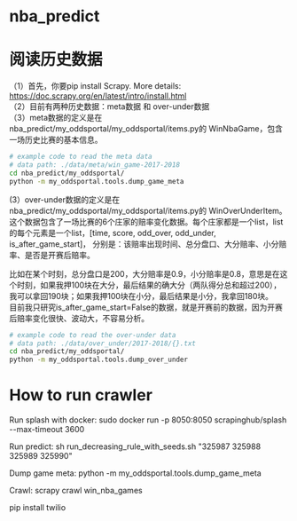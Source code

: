 # nba_predict

# 阅读历史数据
（1）首先，你要pip install Scrapy. More details: https://doc.scrapy.org/en/latest/intro/install.html<br />
（2）目前有两种历史数据：meta数据 和 over-under数据<br />
（3）meta数据的定义是在nba_predict/my_oddsportal/my_oddsportal/items.py的 WinNbaGame，包含一场历史比赛的基本信息。<br />

```bash
# example code to read the meta data 
# data path: ./data/meta/win_game-2017-2018
cd nba_predict/my_oddsportal/
python -m my_oddsportal.tools.dump_game_meta
```

(3）over-under数据的定义是在nba_predict/my_oddsportal/my_oddsportal/items.py的 WinOverUnderItem。<br />
这个数据包含了一场比赛的6个庄家的赔率变化数据。每个庄家都是一个list，list的每个元素是一个list，[time, score, odd_over, odd_under, is_after_game_start]，
分别是：该赔率出现时间、总分盘口、大分赔率、小分赔率、是否是开赛后赔率。<br />

比如在某个时刻，总分盘口是200，大分赔率是0.9，小分赔率是0.8，意思是在这个时刻，如果我押100块在大分，最后结果的确大分（两队得分总和超过200），我可以拿回190块；如果我押100块在小分，最后结果是小分，我拿回180块。<br />
目前我只研究is_after_game_start=False的数据，就是开赛前的数据，因为开赛后赔率变化很快、波动大，不容易分析。

```bash
# example code to read the over-under data 
# data path: ./data/over_under/2017-2018/{}.txt
cd nba_predict/my_oddsportal/
python -m my_oddsportal.tools.dump_over_under
```


# How to run crawler

Run splash with docker:
sudo docker run -p 8050:8050 scrapinghub/splash --max-timeout 3600

Run predict:
sh run_decreasing_rule_with_seeds.sh "325987 325988 325989 325990"

Dump game meta:
python -m my_oddsportal.tools.dump_game_meta

Crawl:
scrapy crawl win_nba_games

pip install twilio


